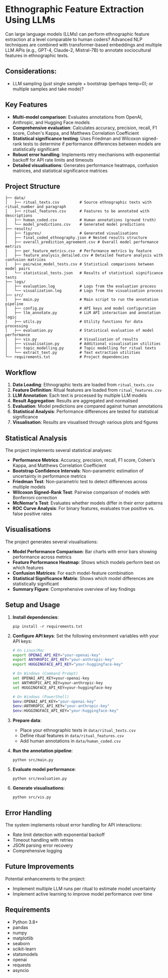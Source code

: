 # Ethnographic Feature Extraction Using LLMs

Can large language models (LLMs) can perform ethnographic feature extraction at a level comparable to human coders? Advanced NLP techniques are combined with transformer-based embeddings and multiple LLM APIs (e.g., GPT-4, Claude-2, Mistral-7B) to annotate sociocultural features in ethnographic texts.

## Considerations:
- LLM sampling (just single sample + bootstrap (perhaps temp=0); or multiple samples and take mode)?

## Key Features

- **Multi-model comparison**: Evaluates annotations from OpenAI, Anthropic, and Hugging Face models
- **Comprehensive evaluation**: Calculates accuracy, precision, recall, F1 score, Cohen's Kappa, and Matthews Correlation Coefficient
- **Statistical significance testing**: Uses Friedman and Wilcoxon signed-rank tests to determine if performance differences between models are statistically significant
- **Robust error handling**: Implements retry mechanisms with exponential backoff for API rate limits and timeouts
- **Detailed visualisations**: Generates performance heatmaps, confusion matrices, and statistical significance matrices

## Project Structure

```
├── data/
│   ├── ritual_texts.csv         # Source ethnographic texts with ritual_number and paragraph
│   ├── ritual_features.csv      # Features to be annotated with descriptions
│   ├── human_coded.csv          # Human annotations (ground truth)
│   └── model_predictions.csv    # Generated model predictions
├── results/
│   ├── figures/                 # Generated visualisations
│   ├── final_coded_ethnography.json # Nested results structure
│   ├── overall_prediction_agreement.csv # Overall model performance metrics
│   ├── per_feature_metrics.csv  # Performance metrics by feature
│   ├── feature_analysis_detailed.csv # Detailed feature analysis with confusion matrices
│   ├── pairwise_model_tests.csv # Statistical comparisons between model pairs
│   └── statistical_tests.json   # Results of statistical significance tests
├── logs/
│   ├── evaluation.log           # Logs from the evaluation process
│   └── visualization.log        # Logs from the visualisation process
├── src/
│   ├── main.py                  # Main script to run the annotation pipeline
│   ├── config.py                # API keys and model configuration
│   ├── llm_annotate.py          # LLM API interaction and annotation logic
│   ├── utils.py                 # Utility functions for data processing
│   ├── evaluation.py            # Statistical evaluation of model performance
│   ├── vis.py                   # Visualisation of results
│   ├── visualisation.py         # Additional visualisation utilities
│   ├── topic_modelling.py       # Topic modelling for ritual texts
│   └── extract_text.py          # Text extraction utilities
└── requirements.txt             # Project dependencies
```

## Workflow

1. **Data Loading**: Ethnographic texts are loaded from `ritual_texts.csv`
2. **Feature Definition**: Ritual features are loaded from `ritual_features.csv`
3. **LLM Annotation**: Each text is processed by multiple LLM models
4. **Result Aggregation**: Results are aggregated and normalised
5. **Evaluation**: Model predictions are compared against human annotations
6. **Statistical Analysis**: Performance differences are tested for statistical significance
7. **Visualisation**: Results are visualised through various plots and figures

## Statistical Analysis

The project implements several statistical analyses:

- **Performance Metrics**: Accuracy, precision, recall, F1 score, Cohen's Kappa, and Matthews Correlation Coefficient
- **Bootstrap Confidence Intervals**: Non-parametric estimation of uncertainty in performance metrics
- **Friedman Test**: Non-parametric test to detect differences across multiple models
- **Wilcoxon Signed-Rank Test**: Pairwise comparison of models with Bonferroni correction
- **McNemar's Test**: Evaluates whether models differ in their error patterns
- **ROC Curve Analysis**: For binary features, evaluates true positive vs. false positive rates

## Visualisations

The project generates several visualisations:

- **Model Performance Comparison**: Bar charts with error bars showing performance across metrics
- **Feature Performance Heatmap**: Shows which models perform best on which features
- **Confusion Matrices**: For each model-feature combination
- **Statistical Significance Matrix**: Shows which model differences are statistically significant
- **Summary Figure**: Comprehensive overview of key findings

## Setup and Usage

1. **Install dependencies**:
   ```
   pip install -r requirements.txt
   ```

2. **Configure API keys**:
   Set the following environment variables with your API keys:
   ```bash
   # On Linux/Mac
   export OPENAI_API_KEY="your-openai-key"
   export ANTHROPIC_API_KEY="your-anthropic-key"
   export HUGGINGFACE_API_KEY="your-huggingface-key"

   # On Windows (Command Prompt)
   set OPENAI_API_KEY=your-openai-key
   set ANTHROPIC_API_KEY=your-anthropic-key
   set HUGGINGFACE_API_KEY=your-huggingface-key

   # On Windows (PowerShell)
   $env:OPENAI_API_KEY="your-openai-key"
   $env:ANTHROPIC_API_KEY="your-anthropic-key"
   $env:HUGGINGFACE_API_KEY="your-huggingface-key"
   ```

3. **Prepare data**:
   - Place your ethnographic texts in `data/ritual_texts.csv`
   - Define ritual features in `data/ritual_features.csv`
   - Add human annotations in `data/human_coded.csv`

4. **Run the annotation pipeline**:
   ```
   python src/main.py
   ```

5. **Evaluate model performance**:
   ```
   python src/evaluation.py
   ```

6. **Generate visualisations**:
   ```
   python src/vis.py
   ```

## Error Handling

The system implements robust error handling for API interactions:
- Rate limit detection with exponential backoff
- Timeout handling with retries
- JSON parsing error recovery
- Comprehensive logging

## Future Improvements

Potential enhancements to the project:
- Implement multiple LLM runs per ritual to estimate model uncertainty
- Implement active learning to improve model performance over time

## Requirements

- Python 3.8+
- pandas
- numpy
- matplotlib
- seaborn
- scikit-learn
- statsmodels
- openai
- requests
- asyncio